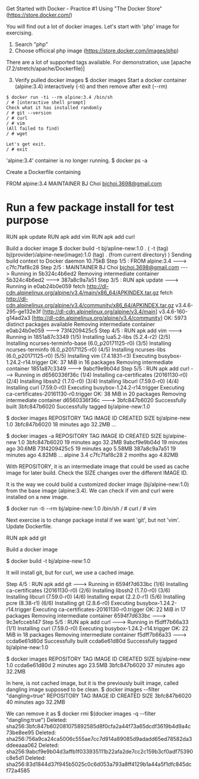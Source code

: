 Get Started with Docker - Practice #1
Using "The Docker Store" (https://store.docker.com/)

You will find out a lot of docker images. Let's start with 'php' image for exercising.
1. Search "php"
2. Choose officical php image (https://store.docker.com/images/php)

There are a lot of supported tags available. For demonstration, use [apache (7.2/stretch/apache/Dockerfile)]

3. Verify pulled docker images 
  $ docker images
  Start a docker container (alpine:3.4) interactively (-ti) and then remove after exit (--rm)
  ```
  $ docker run -ti --rm alpine:3.4 /bin/sh
  / # [interactive shell prompt]
  Check what it has installed randomly
  / # git --version
  / # curl
  / # vim
  (All failed to find)
  / # wget
  
  Let's get exit.
  / # exit
  ```
  
  'alpine:3.4' container is no longer running. 
  $ docker ps -a
  
  Create a Dockerfile containing
  
  FROM alpine:3.4
  MAINTAINER BJ Choi bjchoi.3698@gmail.com
  # Run a few package install for test purpose
  RUN apk update
  RUN apk add vim
  RUN apk add curl

  Build a docker image
  $ docker build -t bj/apline-new:1.0 .
  ( -t (tag) bj(provider)/alpine-new(image):1.0 (tag) . (from current directory) )
  Sending build context to Docker daemon  10.75kB
  Step 1/5 : FROM alpine:3.4
   ---> c7fc7faf8c28
  Step 2/5 : MAINTAINER BJ Choi bjchoi.3698@gmail.com
   ---> Running in 5b324c4b6ed2
  Removing intermediate container 5b324c4b6ed2
   ---> 387a8c9a7a51
  Step 3/5 : RUN apk update
   ---> Running in e0ab24b0e059
  fetch http://dl-cdn.alpinelinux.org/alpine/v3.4/main/x86_64/APKINDEX.tar.gz
  fetch http://dl-cdn.alpinelinux.org/alpine/v3.4/community/x86_64/APKINDEX.tar.gz
  v3.4.6-295-ge132e3f [http://dl-cdn.alpinelinux.org/alpine/v3.4/main]
  v3.4.6-160-g14ad2a3 [http://dl-cdn.alpinelinux.org/alpine/v3.4/community]
  OK: 5973 distinct packages available
  Removing intermediate container e0ab24b0e059
   ---> 73f4209425c5
  Step 4/5 : RUN apk add vim
   ---> Running in 1851a87c3349
  (1/5) Installing lua5.2-libs (5.2.4-r2)
  (2/5) Installing ncurses-terminfo-base (6.0_p20171125-r0)
  (3/5) Installing ncurses-terminfo (6.0_p20171125-r0)
  (4/5) Installing ncurses-libs (6.0_p20171125-r0)
  (5/5) Installing vim (7.4.1831-r3)
  Executing busybox-1.24.2-r14.trigger
  OK: 37 MiB in 16 packages
  Removing intermediate container 1851a87c3349
   ---> 9abcf9e9b04d
  Step 5/5 : RUN apk add curl
   ---> Running in d6560336f36c
  (1/4) Installing ca-certificates (20161130-r0)
  (2/4) Installing libssh2 (1.7.0-r0)
  (3/4) Installing libcurl (7.59.0-r0)
  (4/4) Installing curl (7.59.0-r0)
  Executing busybox-1.24.2-r14.trigger
  Executing ca-certificates-20161130-r0.trigger
  OK: 38 MiB in 20 packages
  Removing intermediate container d6560336f36c
   ---> 3bfc847b6020
  Successfully built 3bfc847b6020
  Successfully tagged bj/alpine-new:1.0
  
  $ docker images
  REPOSITORY          TAG                 IMAGE ID            CREATED             SIZE
  bj/alpine-new       1.0                 3bfc847b6020        18 minutes ago      32.2MB
  ...
  
  $ docker images -a
  REPOSITORY          TAG                 IMAGE ID            CREATED             SIZE
  bj/alpine-new       1.0                 3bfc847b6020        19 minutes ago      32.2MB
  <none>              <none>              9abcf9e9b04d        19 minutes ago      30.6MB
  <none>              <none>              73f4209425c5        19 minutes ago      5.58MB
  <none>              <none>              387a8c9a7a51        19 minutes ago      4.82MB
    ...
  alpine              3.4                 c7fc7faf8c28        2 months ago        4.82MB
  
  With <none> REPOSITORY, it is an intermediate image that could be used as cache image for later build. 
  Check the SIZE changes over the different IMAGE ID.

  It is the way we could build a customized docker image (bj/alpine-new:1.0) from the base image (alpine:3.4).
  We can check if vim and curl were installed on a new image.
  
  $ docker run -ti --rm bj/alpine-new:1.0 /bin/sh
  / # curl
  / # vim
  
  Next exercise is to change package instal if we want 'git', but not 'vim'. Update Dockerfile.
  
  RUN apk add git
  
  Build a docker image
  
  $ docker build -t bj/alpine-new:1.0 
  
  It will install git, but for curl, we use a cached image.
  
  Step 4/5 : RUN apk add git
   ---> Running in 6594f7d633bc
  (1/6) Installing ca-certificates (20161130-r0)
  (2/6) Installing libssh2 (1.7.0-r0)
  (3/6) Installing libcurl (7.59.0-r0)
  (4/6) Installing expat (2.2.0-r1)
  (5/6) Installing pcre (8.38-r1)
  (6/6) Installing git (2.8.6-r0)
  Executing busybox-1.24.2-r14.trigger
  Executing ca-certificates-20161130-r0.trigger
  OK: 22 MiB in 17 packages
  Removing intermediate container 6594f7d633bc
   ---> 9c3efcceb147
  Step 5/5 : RUN apk add curl
   ---> Running in f5dff7b66a33
  (1/1) Installing curl (7.59.0-r0)
  Executing busybox-1.24.2-r14.trigger
  OK: 22 MiB in 18 packages
  Removing intermediate container f5dff7b66a33
   ---> ccda6e61d80d
  Successfully built ccda6e61d80d
  Successfully tagged bj/alpine-new:1.0
  
  $ docker images
  REPOSITORY          TAG                 IMAGE ID            CREATED             SIZE
  bj/alpine-new       1.0                 ccda6e61d80d        2 minutes ago       23.5MB
  <none>              <none>              3bfc847b6020        37 minutes ago      32.2MB
  
  In here, <none> is not cached image, but it is the previously built image, called dangling image supposed to be clean.
  $ docker images --filter "dangling=true"
  REPOSITORY          TAG                 IMAGE ID            CREATED             SIZE
  <none>              <none>              3bfc847b6020        40 minutes ago      32.2MB
    
  We can remove it as
  $ docker rmi $(docker images -q --filter "dangling:true")
  Deleted: sha256:3bfc847b602081075892585d8f0cfa2a44f73a65dcdf3619b4d9a4c73be8ee95
  Deleted: sha256:756a9ca24ca5006c555ae7cc7d914a89085d9adadd65ed78582da3ddeeaaa062
  Deleted: sha256:9abcf9e9b04d3affb1f033935111b22afa2de7cc2c159b3cf0adf75390c8e5d1
  Deleted: sha256:83d1844d37f945b5025c0c6d053a793a8ff4129b1a44a5f1dfc845dcf72a4585
  
  
  
  
  
  
